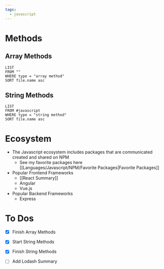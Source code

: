 ```yaml
---
tags:
  - javascript
---
```


# Methods

## Array Methods
```dataview
LIST
FROM ""
WHERE type = "array method"
SORT file.name asc
```


## String Methods

```dataview
LIST
FROM #javascript 
WHERE type = "string method"
SORT file.name asc
```
# Ecosystem
- The Javascript ecosystem includes packages that are communicated created and shared on NPM 
	- See my favorite packages here [[Languages/Javascript/NPM/Favorite Packages|Favorite Packages]]
- Popular Frontend Frameworks
	- [[React Summary]]
	- Angular
	- Vue.js
- Popular Backend Frameworks
	- Express

# To Dos
- [x] Finish Array Methods
- [x] Start String Methods
- [x] Finish String Methods
- [ ] Add Lodash Summary


